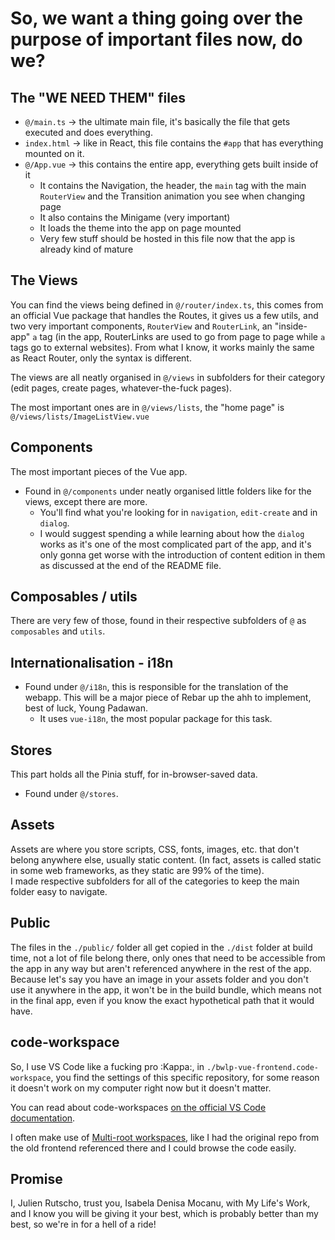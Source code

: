 # So, we want a thing going over the purpose of important files now, do we?

## The "WE NEED THEM" files

- `@/main.ts` -> the ultimate main file, it's basically the file that gets executed and does everything.
- `index.html` -> like in React, this file contains the `#app` that has everything mounted on it.
- `@/App.vue` -> this contains the entire app, everything gets built inside of it
  - It contains the Navigation, the header, the `main` tag with the main `RouterView` and the Transition animation you see when changing page
  - It also contains the Minigame (very important)
  - It loads the theme into the app on page mounted
  - Very few stuff should be hosted in this file now that the app is already kind of mature

## The Views

You can find the views being defined in `@/router/index.ts`, this comes from an official Vue package that handles the Routes, it gives us a few utils, and two very important components, `RouterView` and `RouterLink`, an "inside-app" `a` tag (in the app, RouterLinks are used to go from page to page while `a` tags go to external websites). From what I know, it works mainly the same as React Router, only the syntax is different.

The views are all neatly organised in `@/views` in subfolders for their category (edit pages, create pages, whatever-the-fuck pages).

The most important ones are in `@/views/lists`, the "home page" is `@/views/lists/ImageListView.vue`

## Components

The most important pieces of the Vue app.

- Found in `@/components` under neatly organised little folders like for the views, except there are more.
  - You'll find what you're looking for in `navigation`, `edit-create` and in `dialog`.
  - I would suggest spending a while learning about how the `dialog` works as it's one of the most complicated part of the app, and it's only gonna get worse with the introduction of content edition in them as discussed at the end of the README file.

## Composables / utils

There are very few of those, found in their respective subfolders of `@` as `composables` and `utils`.

## Internationalisation - i18n

- Found under `@/i18n`, this is responsible for the translation of the webapp. This will be a major piece of Rebar up the ahh to implement, best of luck, Young Padawan.
  - It uses `vue-i18n`, the most popular package for this task.

## Stores

This part holds all the Pinia stuff, for in-browser-saved data.

- Found under `@/stores`.

## Assets

Assets are where you store scripts, CSS, fonts, images, etc. that don't belong anywhere else, usually static content. (In fact, assets is called static in some web frameworks, as they static are 99% of the time).  
I made respective subfolders for all of the categories to keep the main folder easy to navigate.

## Public

The files in the `./public/` folder all get copied in the `./dist` folder at build time, not a lot of file belong there, only ones that need to be accessible from the app in any way but aren't referenced anywhere in the rest of the app. Because let's say you have an image in your assets folder and you don't use it anywhere in the app, it won't be in the build bundle, which means not in the final app, even if you know the exact hypothetical path that it would have.

## code-workspace

So, I use VS Code like a fucking pro :Kappa:, in `./bwlp-vue-frontend.code-workspace`, you find the settings of this specific repository, for some reason it doesn't work on my computer right now but it doesn't matter.

You can read about code-workspaces [on the official VS Code documentation](https://code.visualstudio.com/docs/editing/workspaces/workspaces).

I often make use of [Multi-root workspaces](https://code.visualstudio.com/docs/editing/workspaces/workspaces#_multiroot-workspaces), like I had the original repo from the old frontend referenced there and I could browse the code easily.

## Promise

I, Julien Rutscho, trust you, Isabela Denisa Mocanu, with My Life's Work, and I know you will be giving it your best, which is probably better than my best, so we're in for a hell of a ride!
